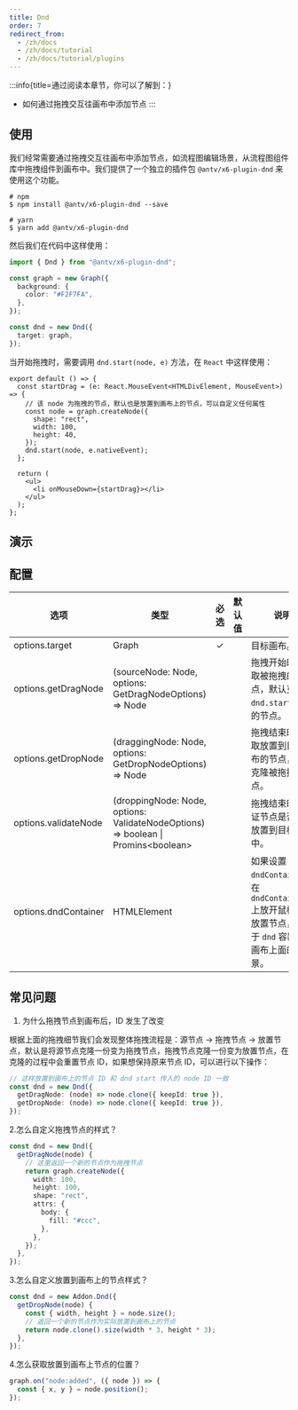 ```yaml
---
title: Dnd
order: 7
redirect_from:
  - /zh/docs
  - /zh/docs/tutorial
  - /zh/docs/tutorial/plugins
---
```


:::info{title=通过阅读本章节，你可以了解到：}

- 如何通过拖拽交互往画布中添加节点
  :::

## 使用

我们经常需要通过拖拽交互往画布中添加节点，如流程图编辑场景，从流程图组件库中拖拽组件到画布中。我们提供了一个独立的插件包 `@antv/x6-plugin-dnd` 来使用这个功能。

```shell
# npm
$ npm install @antv/x6-plugin-dnd --save

# yarn
$ yarn add @antv/x6-plugin-dnd
```

然后我们在代码中这样使用：

```ts
import { Dnd } from "@antv/x6-plugin-dnd";

const graph = new Graph({
  background: {
    color: "#F2F7FA",
  },
});

const dnd = new Dnd({
  target: graph,
});
```

当开始拖拽时，需要调用 `dnd.start(node, e)` 方法，在 `React` 中这样使用：

```tsx
export default () => {
  const startDrag = (e: React.MouseEvent<HTMLDivElement, MouseEvent>) => {
    // 该 node 为拖拽的节点，默认也是放置到画布上的节点，可以自定义任何属性
    const node = graph.createNode({
      shape: "rect",
      width: 100,
      height: 40,
    });
    dnd.start(node, e.nativeEvent);
  };

  return (
    <ul>
      <li onMouseDown={startDrag}></li>
    </ul>
  );
};
```

## 演示

<code id="plugin-dnd" src="@/src/tutorial/plugins/dnd/index.tsx"></code>

## 配置

| 选项                 | 类型                                                                                | 必选 | 默认值 | 说明                                                                                                     |
| -------------------- | ----------------------------------------------------------------------------------- | :--: | ------ | -------------------------------------------------------------------------------------------------------- |
| options.target       | Graph                                                                               |  ✓️  |        | 目标画布。                                                                                               |
| options.getDragNode  | (sourceNode: Node, options: GetDragNodeOptions) => Node                             |      |        | 拖拽开始时，获取被拖拽的节点，默认克隆 `dnd.start` 传入的节点。                                          |
| options.getDropNode  | (draggingNode: Node, options: GetDropNodeOptions) => Node                           |      |        | 拖拽结束时，获取放置到目标画布的节点，默认克隆被拖拽的节点。                                             |
| options.validateNode | (droppingNode: Node, options: ValidateNodeOptions) => boolean \| Promins\<boolean\> |      |        | 拖拽结束时，验证节点是否可以放置到目标画布中。                                                           |
| options.dndContainer | HTMLElement                                                                         |      |        | 如果设置 `dndContainer`，在 `dndContainer` 上放开鼠标不会放置节点，常用于 `dnd` 容器处于画布上面的场景。 |

## 常见问题

1. 为什么拖拽节点到画布后，ID 发生了改变

根据上面的拖拽细节我们会发现整体拖拽流程是：源节点 -> 拖拽节点 -> 放置节点，默认是将源节点克隆一份变为拖拽节点，拖拽节点克隆一份变为放置节点，在克隆的过程中会重置节点 ID，如果想保持原来节点 ID，可以进行以下操作：

```ts
// 这样放置到画布上的节点 ID 和 dnd start 传入的 node ID 一致
const dnd = new Dnd({
  getDragNode: (node) => node.clone({ keepId: true }),
  getDropNode: (node) => node.clone({ keepId: true }),
});
```

2.怎么自定义拖拽节点的样式？

```ts
const dnd = new Dnd({
  getDragNode(node) {
    // 这里返回一个新的节点作为拖拽节点
    return graph.createNode({
      width: 100,
      height: 100,
      shape: "rect",
      attrs: {
        body: {
          fill: "#ccc",
        },
      },
    });
  },
});
```

3.怎么自定义放置到画布上的节点样式？

```ts
const dnd = new Addon.Dnd({
  getDropNode(node) {
    const { width, height } = node.size();
    // 返回一个新的节点作为实际放置到画布上的节点
    return node.clone().size(width * 3, height * 3);
  },
});
```

4.怎么获取放置到画布上节点的位置？

```ts
graph.on("node:added", ({ node }) => {
  const { x, y } = node.position();
});
```
